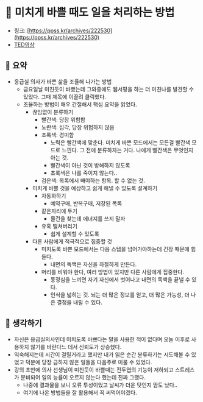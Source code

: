# 🤯 미치게 바쁠 때도 일을 처리하는 방법 

- 링크: [https://ppss.kr/archives/222530](https://ppss.kr/archives/222530)
- [TED영상](https://www.ted.com/talks/darria_long_an_er_doctor_on_triaging_your_crazy_busy_life?language=ko#t-49332)

## 📝 요약

- 응급실 의사가 바쁜 삶을 조율해 나가는 방법 
  - 금요일날 미친듯이 바빴는데 그와중에도 웹서핑을 하는 더 미친나를 발견할 수 있었다. 그때 제목에 이끌려 클릭했다.  
  - 조율하는 방법이 매우 간절해서 핵심 요약을 읽었다.  
    - 끊임없이 분류하기
      - 빨간색: 당장 위험함
      - 노란색: 심각, 당장 위험하지 않음
      - 초록색: 경미함 
        - 노력은 빨간색에 맞춘다. 미치게 바쁜 모드에서는 모든걸 빨간색 모드로 느낀다. 그 전에 분류하자는 거다. 나에게 빨간색은 무엇인지 아는 것.
        - 빨간색이 아닌 것이 방해하지 않도록 
        - 초록색은 나를 죽이지 않는다.. 
      - 검은색: 목록에서 빼야하는 항목. 할 수 없는 것.
    - 미치게 바쁠 것을 예상하고 쉽게 해낼 수 있도록 설계하기
      - 자동화하기
        - 예약구매, 반복구매, 저장된 목록
      - 같은자리에 두기 
        - 물건을 찾는데 에너지를 쓰지 말자
      - 유혹 떨쳐버리기 
        - 쉽게 설계할 수 있도록 
    - 다른 사람에게 적극적으로 집중할 것  
      - 미치도록 바쁜 모드에서는 다음 스텝을 넘어가야하는데 긴장 때문에 힘들다. 
        - 내면의 독백은 자신을 좌절하게 만든다. 
      - 머리를 비워야 한다, 여러 방법이 있지만 다른 사람에게 집중한다.  
        - 동정심을 느끼면 자기 자신에서 벗어나고 내면의 독백을 끝낼 수 있다. 
        - 인식을 넓히는 것. 뇌는 더 많은 정보를 얻고, 더 많은 가능성, 더 나은 결정을 내릴 수 있다.  

## 🤔 생각하기  

- 자신은 응급실의사인데 미치도록 바쁘다는 말을 사용한 적이 없다며 오늘 이후로 사용하지 않기를 바란다느 데서 신뢰도가 상승했다.  
- 익숙해지는데 시간이 걸릴거라고 했지만 내가 읽은 순간 뷴류하기는 시도해볼 수 있었고 덕분에 당장 급하지 않은 일들을 다음주로 미룰 수 있었다.  
- 강의 초반에 의사 선생님이 미친듯이 바쁠때는 전두엽의 기능이 저하되고 스트레스가 분비되어 일의 능률이 오르지 않는다 했는데 진짜 그랬다. 
  - 나중에 결과물을 보니 오류 투성이었고 날씨가 더운 탓인지 땀도 났다..
  - 여기에 나온 방법들을 잘 활용해서 꼭 써먹어야겠다. 


